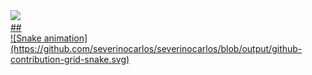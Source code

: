 <div>
  <a href="https://github.com/severinocarlos">
  <img height="180em" src="https://github-readme-stats.vercel.app/api?username=severinocarlos&show_icons=true&theme=dark&include_all_commits=true&count_private=true"/>
</div>
    ##
<div>
  ![Snake animation](https://github.com/severinocarlos/severinocarlos/blob/output/github-contribution-grid-snake.svg)
  </div>

